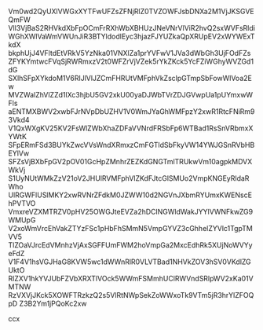 Vm0wd2QyUXlVWGxXYTFwUFZsZFNjRlZ0TVZOWFJsbDNXa2M1VjJKSGVEQmFW
Vll3VjBaS2RHVkdXbFpOCmFrRXhWbXBHUzJNeVNrVlViR2hvQ2sxWVFsRldi
WGhXWlVaWmVWUnJiR3BTYldodlEyc3hjazFJYUZkaQpXRUpEV2xWYWExTkdX
bkphUjJ4VFltdEtVRkV5YzNka01VNXlZa1prYVFwV1JVa3dWbGh3UjFOdFZs
ZFYKYmtwcFVqSjRWRmxzV2t0WFZrVjVZek5rYkZKck5YcFZiWGhyWVZGd1dG
SXlhSFpXYkdoM1V6RlJlVlJZCmFHRUtVMFphVkZsclpGTmpSbFowWlVoa2Ew
MVZWalZhVlZZd1lXc3hjbU5GV2xkU00yaDJWbTVrZDJGVwpUa1pUYmxwWFls
aENTMXBWV2xwbFJrNVpDbUZHV1V0WmJYaGhWMFpzY2xwR1RtcFNiRm93Vkd4
V1QxWXgKV25KV2FsWlZWbXhaZDFaVVNrdFRSbFp6WTBad1RsSnVRbmxXYWtK
SFpERmFSd3BUYkZwcVVsWndXRmxzCmFGTldSbFkyVW14YWJGSnRVbHBEYlVw
SFZsVjBXbFpGV2pOV01GcHpZMnhrZEZKdGNGTmlTRUkwVm10agpkMDVXWkVj
S1UyNUtWMkZzV21oV2JHUlRVMFphVlZKdFJtcGlSMUo2VmpKNGEyRldaRWho
UlRGWFlUSlMKY2xwRVNrZFdkM0JZWW10d2NGVnJXbmRYUmxKWENscEhPVTVO
VmxreVZXMTRZV0pHV25OWGJteEVZa2hDClNGWldWakJYYlVWNFkwZG9WMUpG
V2xoWmVrcEhVakZTYzFSc1pHbFhSMmN5VmpGYVZ3cGhhelZYVlc1TgpTMVV5
TlZOaVJrcEdVMnhzVjAxSGFFUmFWM2hoVmpGa2MxcEdhRk5XUjNoWVYyeFdZ
V1F4V1hsVGJHaG8KVW5wc1dWWnRlR0VLVTBad1NHVkZOV3hSV0VKdlZGUktO
RlZXV1hkYVJUbFZVbXRXTlVOck5WWmFSMmhUClRWVndSRlpWV2xKa01VMTNW
RzVXVjJKck5XOWFTRzkzQ2s5VlRtNWpSekZoWWxoTk9VTm5jR3hrYlZFOQpD
Z3B2Ym1jPQoKc2xw

ccx